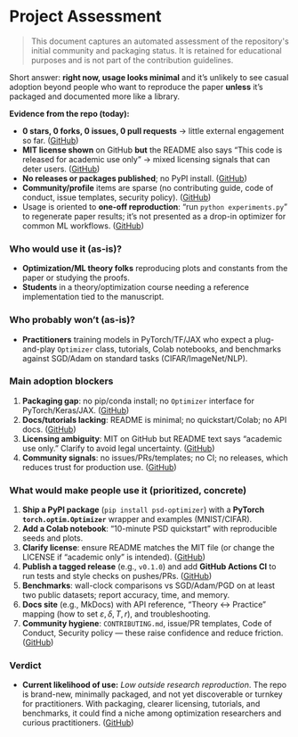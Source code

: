# Project Assessment

> This document captures an automated assessment of the repository's initial community and packaging status. It is retained for educational purposes and is not part of the contribution guidelines.

Short answer: **right now, usage looks minimal** and it’s unlikely to see casual adoption beyond people who want to reproduce the paper **unless** it’s packaged and documented more like a library.

**Evidence from the repo (today):**

* **0 stars, 0 forks, 0 issues, 0 pull requests** → little external engagement so far. ([GitHub][1])
* **MIT license shown** on GitHub **but** the README also says “This code is released for academic use only” → mixed licensing signals that can deter users. ([GitHub][1])
* **No releases or packages published**; no PyPI install. ([GitHub][1])
* **Community/profile** items are sparse (no contributing guide, code of conduct, issue templates, security policy). ([GitHub][2])
* Usage is oriented to **one-off reproduction**: “run `python experiments.py`” to regenerate paper results; it’s not presented as a drop-in optimizer for common ML workflows. ([GitHub][1])

### Who would use it (as-is)?

* **Optimization/ML theory folks** reproducing plots and constants from the paper or studying the proofs.
* **Students** in a theory/optimization course needing a reference implementation tied to the manuscript.

### Who probably won’t (as-is)?

* **Practitioners** training models in PyTorch/TF/JAX who expect a plug-and-play `Optimizer` class, tutorials, Colab notebooks, and benchmarks against SGD/Adam on standard tasks (CIFAR/ImageNet/NLP).

### Main adoption blockers

1. **Packaging gap**: no pip/conda install; no `Optimizer` interface for PyTorch/Keras/JAX. ([GitHub][1])
2. **Docs/tutorials lacking**: README is minimal; no quickstart/Colab; no API docs. ([GitHub][1])
3. **Licensing ambiguity**: MIT on GitHub but README text says “academic use only.” Clarify to avoid legal uncertainty. ([GitHub][1])
4. **Community signals**: no issues/PRs/templates; no CI; no releases, which reduces trust for production use. ([GitHub][1])

### What would make people use it (prioritized, concrete)

1. **Ship a PyPI package** (`pip install psd-optimizer`) with a **PyTorch `torch.optim.Optimizer`** wrapper and examples (MNIST/CIFAR).
2. **Add a Colab notebook**: “10-minute PSD quickstart” with reproducible seeds and plots.
3. **Clarify license**: ensure README matches the MIT file (or change the LICENSE if “academic only” is intended). ([GitHub][1])
4. **Publish a tagged release** (e.g., `v0.1.0`) and add **GitHub Actions CI** to run tests and style checks on pushes/PRs. ([GitHub][1])
5. **Benchmarks**: wall-clock comparisons vs SGD/Adam/PGD on at least two public datasets; report accuracy, time, and memory.
6. **Docs site** (e.g., MkDocs) with API reference, “Theory ↔ Practice” mapping (how to set $\varepsilon,\delta,T,r$), and troubleshooting.
7. **Community hygiene**: `CONTRIBUTING.md`, issue/PR templates, Code of Conduct, Security policy — these raise confidence and reduce friction. ([GitHub][2])

### Verdict

* **Current likelihood of use:** *Low outside research reproduction*. The repo is brand-new, minimally packaged, and not yet discoverable or turnkey for practitioners. With packaging, clearer licensing, tutorials, and benchmarks, it could find a niche among optimization researchers and curious practitioners. ([GitHub][1])

[1]: https://github.com/farukalpay/PSD "GitHub - farukalpay/PSD: Perturbed Saddle-escape Descent (PSD): a first-order optimizer that escapes strict saddle points in nonconvex problems."
[2]: https://github.com/farukalpay/PSD/community "Community Standards · GitHub"
